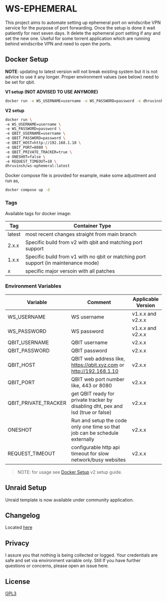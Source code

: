 # WS-EPHEMERAL

This project aims to automate setting up ephemeral port on windscribe VPN service for the purpose of port forwarding. Once the setup is done it wait patiently for next seven days. It delete the ephemeral port setting if any and set the new one. Useful for some torrent application which are running behind windscribe VPN and need to open the ports.

## Docker Setup

**NOTE**: updating to latest version will not break existing system but it is not advice to use it any longer. Proper environment values (see below) need to be set for qbit.

**V1 setup (NOT ADVISED TO USE ANYMORE)**

```bash
docker run -e WS_USERNAME=username -e WS_PASSWORD=password -e dhruvinsh/ws-ephemeral:latest
```

**V2 setup**

```bash
docker run \
-e WS_USERNAME=username \
-e WS_PASSWORD=password \
-e QBIT_USERNAME=username \
-e QBIT_PASSWORD=password \
-e QBIT_HOST=http://192.168.1.10 \
-e QBIT_PORT=8080 \
-e QBIT_PRIVATE_TRACKER=true \
-e ONESHOT=false \
-e REQUEST_TIMEOUT=10 \
dhruvinsh/ws-ephemeral:latest
```

Docker compose file is provided for example, make some adjustment and run as,

```bash
docker compose up -d
```

### Tags

Available tags for docker image:

| Tag    | Container Type                                                                     |
| ------ | ---------------------------------------------------------------------------------- |
| latest | most recent changes straight from main branch                                      |
| 2.x.x  | Specific build from v2 with qbit and matching port support                         |
| 1.x.x  | Specific build from v1 with no qbit or matching port support (in maintenance mode) |
| x      | specific major versoin with all patches                                            |

### Environment Variables

| Variable             | Comment                                                                          | Applicable Version |
| -------------------- | -------------------------------------------------------------------------------- | ------------------ |
| WS_USERNAME          | WS username                                                                      | v1.x.x and v2.x.x  |
| WS_PASSWORD          | WS password                                                                      | v1.x.x and v2.x.x  |
| QBIT_USERNAME        | QBIT username                                                                    | v2.x.x             |
| QBIT_PASSWORD        | QBIT password                                                                    | v2.x.x             |
| QBIT_HOST            | QBIT web address like, https://qbit.xyz.com or http://192.168.1.10               | v2.x.x             |
| QBIT_PORT            | QBIT web port number like, 443 or 8080                                           | v2.x.x             |
| QBIT_PRIVATE_TRACKER | get QBIT ready for private tracker by disabling dht, pex and lsd (true or false) | v2.x.x             |
| ONESHOT              | Run and setup the code only one time so that job can be schedule externally      | v2.x.x             |
| REQUEST_TIMEOUT      | configurable http api timeout for slow network/busy websites                     | v2.x.x             |

> NOTE: for usage see [Docker Setup](#docker-setup) v2 setup guide.

## Unraid Setup

Unraid template is now available under community application.

## Changelog

Located [here](./CHANGELOG.md)

## Privacy

I assure you that nothing is being collected or logged. Your credentials are safe and set via environment variable only. Still If you have further questions or concerns, please open an issue here.

## License

[GPL3](LICENSE.md)
